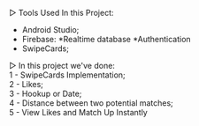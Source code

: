 
▷ Tools Used In this Project:
- Android Studio;
- Firebase:
    *Realtime database
    *Authentication
 - SwipeCards;

▷ In this project we've done:<br />
1 - SwipeCards Implementation;<br />
2 - Likes;<br/>
3 - Hookup or Date;<br/>
4 - Distance between two potential matches;<br/>
5 - View Likes and Match Up Instantly
